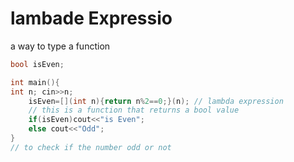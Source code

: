 # lambade Expressio

a way to type a function

```cpp
bool isEven;

int main(){
int n; cin>>n;
    isEven=[](int n){return n%2==0;}(n); // lambda expression 
    // this is a function that returns a bool value 
    if(isEven)cout<<"is Even";
    else cout<<"Odd";
} 
// to check if the number odd or not 
```